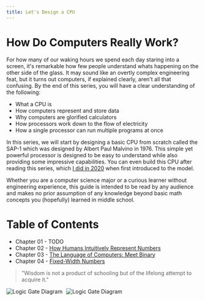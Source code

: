 ```yaml
---
title: Let's Design a CPU
---
```


# How Do Computers Really Work?

For how many of our waking hours we spend each day staring into a screen, it's remarkable how few people understand whats happening on the other side of the glass. It may sound like an overtly complex engineering feat, but it turns out computers, if explained clearly, aren't all that confusing. By the end of this series, you will have a clear understanding of the following:

* What a CPU is
* How computers represent and store data
* Why computers are glorified calculators
* How processors work down to the flow of electricity
* How a single processor can run multiple programs at once

In this series, we will start by designing a basic CPU from scratch called the SAP-1 which was designed by Albert Paul Malvino in 1976. This simple yet powerful processor is designed to be easy to understand while also providing some impressive capabilities. You can even build this CPU after reading this series, which [I did in 2020](https://github.com/milen-patel/BreadboardCPU) when first introduced to the model.

Whether you are a computer science major or a curious learner without engineering experience, this guide is intended to be read by any audience and makes no prior assumption of any knowledge beyond basic math concepts you (hopefully) learned in middle school.

# Table of Contents
* Chapter 01 - TODO
* Chapter 02 - [How Humans Intuitively Represent Numbers](/cpu_tutorial/parts/part2.html)
* Chapter 03 - [The Language of Computers: Meet Binary](/cpu_tutorial/parts/part3.html)
* Chapter 04 - [Fixed-Width Numbers](/cpu_tutorial/parts/part4.html)

> "Wisdom is not a product of schooling but of the lifelong attempt to acquire it."


<img src="https://karenok.github.io/SAP-1-Computer/images/CS.png"
     alt="Logic Gate Diagram"
     style="float: left; margin-right: 10px;" />
<img src="https://embarcados.com.br/wp-content/uploads/2016/10/SAP1_Arq-1.png.webp"
     alt="Logic Gate Diagram"
     style="float: left; margin-right: 10px;" />
